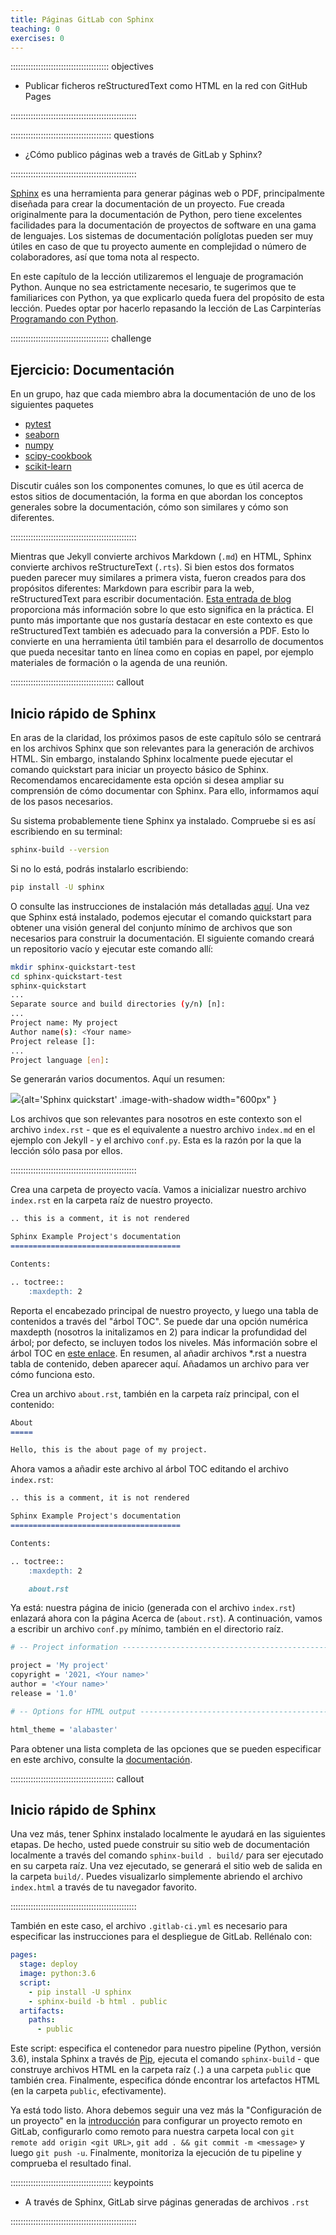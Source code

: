 ```yaml
---
title: Páginas GitLab con Sphinx
teaching: 0
exercises: 0
---
```


::::::::::::::::::::::::::::::::::::::: objectives

- Publicar ficheros reStructuredText como HTML en la red con GitHub Pages

::::::::::::::::::::::::::::::::::::::::::::::::::

:::::::::::::::::::::::::::::::::::::::: questions

- ¿Cómo publico páginas web a través de GitLab y Sphinx? 

::::::::::::::::::::::::::::::::::::::::::::::::::

[Sphinx](https://www.sphinx-doc.org/en/master/) es una herramienta para generar páginas
web o PDF, principalmente diseñada para crear la documentación de un proyecto. Fue
creada originalmente para la documentación de Python, pero tiene excelentes facilidades
para la documentación de proyectos de software en una gama de lenguajes. Los sistemas de
documentación políglotas pueden ser muy útiles en caso de que tu proyecto aumente en
complejidad o número de colaboradores, así que toma nota al respecto.

En este capítulo de la lección utilizaremos el lenguaje de programación Python. Aunque
no sea estrictamente necesario, te sugerimos que te familiarices con Python, ya que
explicarlo queda fuera del propósito de esta lección. Puedes optar por hacerlo repasando
la lección de Las Carpinterías [Programando con
Python](https://swcarpentry.github.io/python-novice-inflammation/).

:::::::::::::::::::::::::::::::::::::::  challenge

## Ejercicio: Documentación

En un grupo, haz que cada miembro abra la documentación de uno de los siguientes
paquetes

- [pytest](https://docs.pytest.org/en/latest/)
- [seaborn](https://seaborn.pydata.org/)
- [numpy](https://docs.scipy.org/doc/numpy/reference/)
- [scipy-cookbook](https://scipy-cookbook.readthedocs.io/)
- [scikit-learn](https://scikit-learn.org/stable/)

Discutir cuáles son los componentes comunes, lo que es útil acerca de estos sitios de
documentación, la forma en que abordan los conceptos generales sobre la documentación,
cómo son similares y cómo son diferentes.

::::::::::::::::::::::::::::::::::::::::::::::::::

Mientras que Jekyll convierte archivos Markdown (`.md`) en HTML, Sphinx convierte
archivos reStructureText (`.rts`). Si bien estos dos formatos pueden parecer muy
similares a primera vista, fueron creados para dos propósitos diferentes: Markdown para
escribir para la web, reStructuredText para escribir documentación. [Esta entrada de blog](https://www.zverovich.net/2016/06/16/rst-vs-markdown.html) proporciona más
información sobre lo que esto significa en la práctica. El punto más importante que nos
gustaría destacar en este contexto es que reStructuredText también es adecuado para la
conversión a PDF. Esto lo convierte en una herramienta útil también para el desarrollo
de documentos que pueda necesitar tanto en línea como en copias en papel, por ejemplo
materiales de formación o la agenda de una reunión.

:::::::::::::::::::::::::::::::::::::::::  callout

## Inicio rápido de Sphinx

En aras de la claridad, los próximos pasos de este capítulo sólo se centrará en los
archivos Sphinx que son relevantes para la generación de archivos HTML. Sin embargo,
instalando Sphinx localmente puede ejecutar el comando quickstart para iniciar un
proyecto básico de Sphinx. Recomendamos encarecidamente esta opción si desea ampliar
su comprensión de cómo documentar con Sphinx. Para ello, informamos aquí de los pasos
necesarios.

Su sistema probablemente tiene Sphinx ya instalado. Compruebe si es así escribiendo en
su terminal:

```bash 
sphinx-build --version
```

Si no lo está, podrás instalarlo escribiendo:

```bash 
pip install -U sphinx
```

O consulte las instrucciones de instalación más detalladas
[aquí](https://www.sphinx-doc.org/en/master/usage/installation.html). Una vez que
Sphinx está instalado, podemos ejecutar el comando quickstart para obtener una visión
general del conjunto mínimo de archivos que son necesarios para construir la
documentación. El siguiente comando creará un repositorio vacío y ejecutar este
comando allí:

```bash 
mkdir sphinx-quickstart-test
cd sphinx-quickstart-test
sphinx-quickstart
...
Separate source and build directories (y/n) [n]:
...
Project name: My project
Author name(s): <Your name>
Project release []:
...
Project language [en]:
```

Se generarán varios documentos. Aquí un resumen:

![](fig/sphinx-quickstart.png){alt='Sphinx quickstart' .image-with-shadow width="600px"
}

Los archivos que son relevantes para nosotros en este contexto son el archivo
`index.rst` - que es el equivalente a nuestro archivo `index.md` en el ejemplo con
Jekyll - y el archivo `conf.py`. Esta es la razón por la que la lección sólo pasa por
ellos.

::::::::::::::::::::::::::::::::::::::::::::::::::

Crea una carpeta de proyecto vacía. Vamos a inicializar nuestro archivo `index.rst` en
la carpeta raíz de nuestro proyecto.

```markdown 
.. this is a comment, it is not rendered

Sphinx Example Project's documentation
======================================

Contents:

.. toctree::
    :maxdepth: 2
```

> 
Reporta el encabezado principal de nuestro proyecto, y luego una tabla de contenidos a
través del "árbol TOC". Se puede dar una opción numérica maxdepth (nosotros la
initalizamos en 2) para indicar la profundidad del árbol; por defecto, se incluyen todos
los niveles. Más información sobre el árbol TOC en [este enlace](https://www.sphinx-doc.org/en/master/usage/restructuredtext/directives.html). En
resumen, al añadir archivos \*.rst a nuestra tabla de contenido, deben aparecer aquí.
Añadamos un archivo para ver cómo funciona esto.

Crea un archivo `about.rst`, también en la carpeta raíz principal, con el contenido:

```markdown 
About
=====

Hello, this is the about page of my project.
```

> 
Ahora vamos a añadir este archivo al árbol TOC editando el archivo `index.rst`:

```markdown 
.. this is a comment, it is not rendered

Sphinx Example Project's documentation
======================================

Contents:

.. toctree::
    :maxdepth: 2

    about.rst
```

> 
Ya está: nuestra página de inicio (generada con el archivo `index.rst`) enlazará ahora
con la página Acerca de (`about.rst`). A continuación, vamos a escribir un archivo
`conf.py` mínimo, también en el directorio raíz.

```bash 
# -- Project information -----------------------------------------------------

project = 'My project'
copyright = '2021, <Your name>'
author = '<Your name>'
release = '1.0'

# -- Options for HTML output -------------------------------------------------

html_theme = 'alabaster'
```

> 
Para obtener una lista completa de las opciones que se pueden especificar en este
archivo, consulte la
[documentación](https://www.sphinx-doc.org/en/master/usage/configuration.html).

:::::::::::::::::::::::::::::::::::::::::  callout

## Inicio rápido de Sphinx

Una vez más, tener Sphinx instalado localmente le ayudará en las siguientes etapas. De
hecho, usted puede construir su sitio web de documentación localmente a través del
comando `sphinx-build . build/` para ser ejecutado en su carpeta raíz. Una vez
ejecutado, se generará el sitio web de salida en la carpeta `build/`. Puedes
visualizarlo simplemente abriendo el archivo `index.html` a través de tu navegador
favorito.

::::::::::::::::::::::::::::::::::::::::::::::::::

También en este caso, el archivo `.gitlab-ci.yml` es necesario para especificar las
instrucciones para el despliegue de GitLab. Rellénalo con:

```yaml 
pages:
  stage: deploy
  image: python:3.6
  script:
    - pip install -U sphinx
    - sphinx-build -b html . public
  artifacts:
    paths:
      - public
```

> 
Este script: especifica el contenedor para nuestro pipeline (Python, versión 3.6),
instala Sphinx a través de [Pip](https://pypi.org/project/pip/), ejecuta el comando
`sphinx-build` - que construye archivos HTML en la carpeta raíz (`.`) a una carpeta
`public` que también crea. Finalmente, especifica dónde encontrar los artefactos HTML
(en la carpeta `public`, efectivamente).

Ya está todo listo. Ahora debemos seguir una vez más la "Configuración de un proyecto"
en la
[introducción](https://grp-bio-it-workshops.embl-community.io/building-websites-with-gitlab/01-introduction/index.html)
para configurar un proyecto remoto en GitLab, configurarlo como remoto para nuestra
carpeta local con `git remote add origin <git URL>`, `git add . && git commit -m <message>` y luego `git push -u`. Finalmente, monitoriza la ejecución de tu pipeline y
comprueba el resultado final.



:::::::::::::::::::::::::::::::::::::::: keypoints

- A través de Sphinx, GitLab sirve páginas generadas de archivos `.rst` 

::::::::::::::::::::::::::::::::::::::::::::::::::


